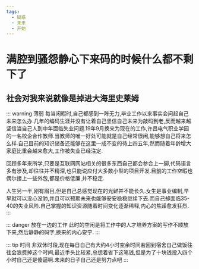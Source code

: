 ```yaml
---
tags: 
  - 疑惑
  - 未来
  - 开始
---
```

# 满腔到骚怨静心下来码的时候什么都不剩下了

## 社会对我来说就像是掉进大海里史莱姆

::: warning 薄弱
每当闲暇时,自己都感到一阵无力,毕业工作以来事实会问起自己未来怎么办.几年的编码生涯并没有让着自己坚信自己未来为敲码到老,反而越来越坚信当自己人到中年面临失业问题.19年9月换来为现在的工作,许昌电气职业学园的一名校企合作教师.当教师的唯一好处可能就是自己经常很闲,能够想自己将来怎么样.自己目前的知识储备还能够在这里一成不变的待上四五年,然而随着年龄增大家庭比重会越来愈大,工作被失业已经注定.

回顾多年来所学,只要是互联网网站相关的很多东西自己都会参合上一脚,代码语言多有涉及,却往往并不精深,也只能说应付大多数小型的项目开发.目前的工作空暇也偶尔接上一些外包,都是价格低廉,并不稳定.

人生另一半,刚有眉目,但是自己总感觉现在的光鲜并不能长久.女生是事业编制,早早就可以没心没肺,并且可以预期未来也能够安安稳稳继续下去.而自己却面临35-40的失业风险.自己掌握的知识资源随着时间变化逐渐稀释,内心的焦躁愈发狂烈.
:::

::: danger 放在一边的工作
此时的空闲是将工作中的人才培养方案的写作不顺放下来,然后静静的码字,换来的内心安宁.
:::

::: tip 时间
非双休时段,现在每日自己有大约4小时空余时间若回到宿舍自己做饭往往会浪费掉这个时间,最近手头比较紧,总想着省下这笔钱,但是为了十块钱投入四个小时自己还是傻逼啊.未来的日子自己还是努力点吧
:::

